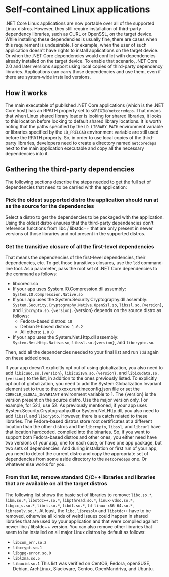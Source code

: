 Self-contained Linux applications
=================================
.NET Core Linux applications are now portable over all of the supported Linux distros. However, they still require installation of third-party dependency libraries, such as CURL or OpenSSL, on the target device. While installing these dependencies is usually fine, there are cases when this requirement is undesirable. For example, when the user of such application doesn't have rights to install applications on the target device. Or when the .NET Core dependencies would conflict with dependencies already installed on the target device. 
To enable that scenario, .NET Core 2.0 and later versions support using local copies of third-party dependency libraries. Applications can carry those dependencies and use them, even if there are system-wide installed versions.
## How it works
The main executable of published .NET Core applications (which is the .NET Core host) has an RPATH property set to `$ORIGIN/netcoredeps`. That means that when Linux shared library loader is looking for shared libraries, it looks to this location before looking to default shared library locations. It is worth noting that the paths specified by the `LD_LIBRARY_PATH` environment variable or libraries specified by the `LD_PRELOAD` environment variable are still used before the RPATH property.
So, in order to use local copies of the third-party libraries, developers need to create a directory named `netcoredeps` next to the main application executable and copy all the necessary dependencies into it.
## Gathering the third-party dependencies
The following sections describe the steps needed to get the full set of dependencies that need to be carried with the application:
### Pick the oldest supported distro the application should run at as the source for the dependencies
Select a distro to get the dependencies to be packaged with the application. Using the oldest distro ensures that the third-party dependencies don't reference functions from libc / libstdc++ that are only present in newer versions of those libraries and not present in the supported distros.
### Get the transitive closure of all the first-level dependencies
That means the dependencies of the first-level dependencies, their dependencies, etc. To get those transitives closures, use the `ldd` command-line tool. As a parameter, pass the root set of .NET Core dependencies to the command as follows:
* libcoreclr.so
* If your app uses System.IO.Compression.dll assembly: `System.IO.Compression.Native.so`
* If your app uses the System.Security.Cryptography.dll assembly: `System.Security.Cryptography.Native.OpenSsl.so`, `libssl.so.{version}`, and `libcrypto.so.{version}`.
{version} depends on the source distro as follows:
   * Fedora-based distros: `10`
   * Debian 9-based distros: `1.0.2`
   * All others: `1.0.0`
* If your app uses the System.Net.Http.dll assembly: `System.Net.Http.Native.so`, `libssl.so.{version}`, and `libcrypto.so`.

Then, add all the dependencies needed to your final list and run `ldd` again on these added ones.

If your app doesn't explicitly opt out of using globalization, you also need to add `libicuuc.so.{version}`, `libicui18n.so.{version}`, and `libicudata.so.{version}` to the list, in addition to the ones previously listed. To explicitly opt out of globalization, you need to add the System.Globalization.Invariant element set to true to the xxxxx.runtimeconfig.json file or set the `CORECLR_GLOBAL_INVARIANT` environment variable to 1. The {version} is the version present on the source distro. Use the major version only. For example, for 52.1, use 52.
As previously mentioned, if your app uses System.Security.Cryptography.dll or System.Net.Http.dll, you also need to add `libssl` and `libcrypto`. However, there is a catch related to these libraries. The Fedora-based distros store root certificates at a different location than the other distros and the `libcrypto`, `libssl`, and `libcurl` have that location hardcoded, compiled into the binaries. So, if you want to support both Fedora-based distros and other ones, you either need have two versions of your app, one for each case, or have one app package, but two sets of dependencies. And during installation or first run of your app, you need to detect the current distro and copy the appropriate set of dependencies from some aside directory to the `netcoredeps` one. Or whatever else works for you.
### From that list, remove standard C/C++ libraries and libraries that are available on all the target distros
The following list shows the basic set of libraries to remove: `libc.so.*`, `libm.so.*`, `libstdc++.so.*`, `libpthread.so.*`, `linux-vdso.so.*`, `libgcc_s.so.*`, `librt.so.*`, `libdl.so.*`, `ld-linux-x86-64.so.*`, `libresolv.so.*`. At least, the `libc`, `libresolv` and `libstdc++` have to be removed, otherwise all kinds of weird issues could happen in shared libraries that are used by your application and that were compiled against newer libc / libstdc++ version.
You can also remove other libraries that seem to be installed on all major Linux distros by default as follows:
* `libcom_err.so.2`
* `libcrypt.so.1`
* `libgpg-error.so.0`
* `liblzma.so.5`
* `libuuid.so.1`
This list was verified on CentOS, Fedora, openSUSE, Debian, ArchLinux, Slackware, Gentoo, OpenMandriva, and Ubuntu.
